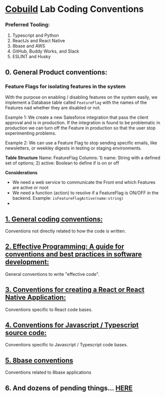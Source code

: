# [Cobuild](https://cobuildlab.com) Lab Coding Conventions

### Preferred Tooling:

1. Typescript and Python
2. ReactJs and React Native
3. 8base and AWS
4. GitHub, Buddy Works, and Slack
5. ESLINT and Husky

## 0. General Product conventions:

### **Feature Flags** for isolating features in the system

With the purpose on enabling / disabling features on the system easily, we implement a Database table called `FeatureFlag` with the names of the Features nad whether they are disabled or not.

Example 1: We create a new Salesforce integration that pass the client approval and is in production. If the integration is found to be problematic in production we can turn off the Feature in production so that the user stop experimenting problems.

Example 2: We can use a Feature Flag to stop sending specific emails, like newsletters, or weekley digests in testing or staging environments.

**Table Structure**
Name: FeatureFlag
Columns: 1) name: String with a defined set of options; 2) active: Boolean to define if is on or off

**Considerations**
- We need a web service to communicate the Front end which Features are active or noot
- We need a function (action)  to resolve if a FeatureFlag is ON/OFF in the backend. Example: `isFeatureFlagActive(name:string)`
-

## [1. General coding conventions:](./conventions/general-coding-conventions.md)

Conventions not directly related to how the code is written.

## [2. Effective Programming: A guide for conventions and best practices in software development:](./conventions/effective-programming-at-cobuildlab.md)

General conventions to write "effective code".

## [3. Conventions for creating a React or React Native Application:](./conventions/conventions-for-creating-a-react-application.md)

Conventions specific to React code bases.

## [4. Conventions for Javascript / Typescript source code:](./conventions/conventions-for-javascript-typescript-source-code.md)

Conventions specific to Javascript / Typescript code bases.

## [5. 8base conventions](https://github.com/cobuildlab/8base-recipes)

Conventions related to 8base applications


## 6. And dozens of pending things... [HERE](https://github.com/cobuildlab/coding-docs/issues)
